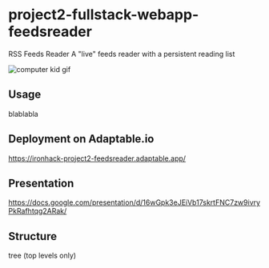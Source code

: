 # project2-fullstack-webapp-feedsreader  
RSS Feeds Reader
A "live" feeds reader with a persistent reading list

![computer kid gif](https://media2.giphy.com/media/v1.Y2lkPTc5MGI3NjExdHBrNGZwNmNhOTRlbmxpZnI5ejN4YTQ2azZkamxoMmlpemVuZ3ozcCZlcD12MV9pbnRlcm5hbF9naWZfYnlfaWQmY3Q9Zw/XreQmk7ETCak0/giphy.gif)

## Usage

blablabla

## Deployment on Adaptable.io

https://ironhack-project2-feedsreader.adaptable.app/

## Presentation

https://docs.google.com/presentation/d/16wGpk3eJEiVb17skrtFNC7zw9ivryPkRafhtqg2ARak/

## Structure

tree (top levels only)

<link rel="stylesheet" href="https://cdn.jsdelivr.net/npm/@picocss/pico@1/css/pico.min.css">